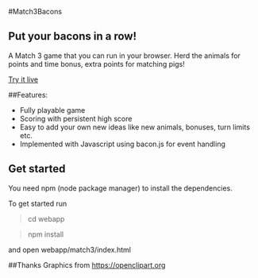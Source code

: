 #Match3Bacons

## Put your bacons in a row!

A Match 3 game that you can run in your browser. Herd the animals for points and time bonus, extra points for matching pigs!

<a href="https://rawgit.com/SamiJ/match3bacons/master/webapp/match3/index.html" target="_blank">Try it live</a>

##Features:
* Fully playable game
* Scoring with persistent high score
* Easy to add your own new ideas like new animals, bonuses, turn limits etc.
* Implemented with Javascript using bacon.js for event handling

## Get started
You need npm (node package manager) to install the dependencies.

To get started run

> cd webapp

> npm install

and open webapp/match3/index.html

##Thanks
Graphics from https://openclipart.org
